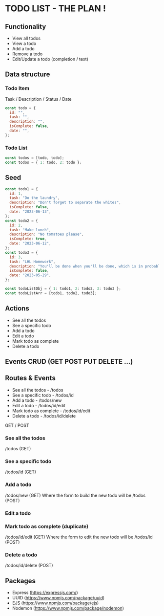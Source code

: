 # TODO LIST - THE PLAN !

## Functionality

- View all todos
- View a todo
- Add a todo
- Remove a todo
- Edit/Update a todo (completion / text)

## Data structure

### Todo Item

Task / Description / Status / Date

```jsx
const todo = {
  id: "",
  task: "",
  description: "",
  isComplete: false,
  date: "",
};
```

### Todo List

```jsx
const todos = [todo, todo];
const todos = { 1: todo, 2: todo };
```

## Seed

```jsx
const todo1 = {
  id: 1,
  task: "Do the laundry",
  description: "Don't forget to separate the whites",
  isComplete: false,
  date: "2023-06-13",
};
const todo2 = {
  id: 2,
  task: "Make lunch",
  description: "No tomatoes please",
  isComplete: true,
  date: "2023-06-12",
};
const todo3 = {
  id: 3,
  task: "LHL Homework",
  description: "You'll be done when you'll be done, which is in probably 12 weeks",
  isComplete: false,
  date: "2023-05-29",
};

const todoListObj = { 1: todo1, 2: todo2, 3: todo3 };
const todoListArr = [todo1, todo2, todo3];
```

## Actions

- See all the todos
- See a specific todo
- Add a todo
- Edit a todo
- Mark todo as complete
- Delete a todo

## Events CRUD (GET POST PUT DELETE ...)

## Routes & Events

- See all the todos - /todos
- See a specific todo - /todos/id
- Add a todo - /todos/new
- Edit a todo - /todos/id/edit
- Mark todo as complete - /todos/id/edit
- Delete a todo - /todos/id/delete

GET / POST

### See all the todos

/todos (GET)

### See a specific todo

/todos/id (GET)

### Add a todo

/todos/new (GET) Where the form to build the new todo will be
/todos (POST)

### Edit a todo

### Mark todo as complete (duplicate)

/todos/id/edit (GET) Where the form to edit the new todo will be
/todos/id (POST)

### Delete a todo

/todos/id/delete (POST)

## Packages

- Express (https://expressjs.com/)
- UUID (https://www.npmjs.com/package/uuid)
- EJS (https://www.npmjs.com/package/ejs)
- Nodemon (https://www.npmjs.com/package/nodemon)
